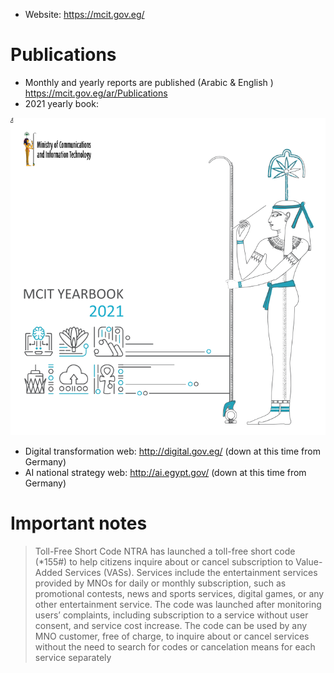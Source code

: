 - Website: https://mcit.gov.eg/

# Publications

- Monthly and yearly reports are published (Arabic & English ) https://mcit.gov.eg/ar/Publications
- 2021 yearly book: 

[![](/public/1a8744393f03b16008eccd1d719453c06cc9a06ad963ca5b12623a5e08e0f5d6.png)](https://mcit.gov.eg/Upcont/Documents/Publications_2952022000_ar_MCIT%20Yearbook%202021.pdf)

- Digital transformation web: http://digital.gov.eg/ (down at this time from Germany)
- AI national strategy web: http://ai.egypt.gov/ (down at this time from Germany)



# Important notes

> Toll-Free Short Code
> NTRA has launched a toll-free short code (*155#) to help citizens
inquire about or cancel subscription to Value-Added Services (VASs).
Services include the entertainment services provided by MNOs for daily
or monthly subscription, such as promotional contests, news and sports
services, digital games, or any other entertainment service. The code
was launched after monitoring users’ complaints, including subscription
to a service without user consent, and service cost increase. The code
can be used by any MNO customer, free of charge, to inquire about
or cancel services without the need to search for codes or cancelation
means for each service separately